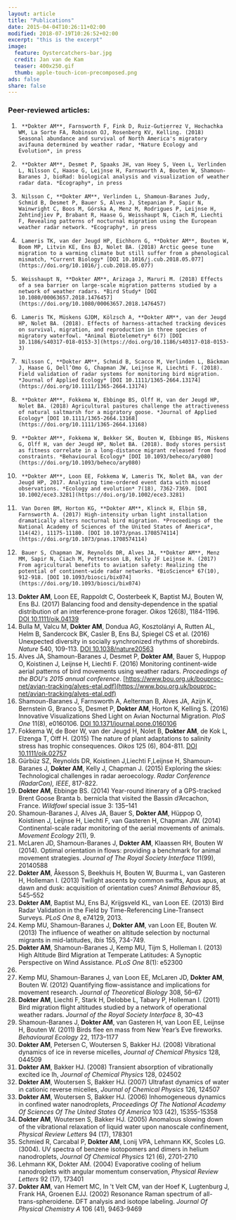 ```yaml
---
layout: article 
title: "Publications" 
date: 2015-04-04T10:26:11+02:00 
modified: 2018-07-19T10:26:52+02:00 
excerpt: "this is the excerpt" 
image: 
  feature: Oystercatchers-bar.jpg
  credit: Jan van de Kam
  teaser: 400x250.gif 
  thumb: apple-touch-icon-precomposed.png 
ads: false 
share: false
---
```


### Peer-reviewed articles:

1.      **Dokter AM**, Farnsworth F, Fink D, Ruiz-Gutierrez V, Hochachka WM, La Sorte FA, Robinson OJ, Rosenberg KV, Kelling. (2018) Seasonal abundance and survival of North America's migratory avifauna determined by weather radar, *Nature Ecology and Evolution*, in press
1.      **Dokter AM**, Desmet P, Spaaks JH, van Hoey S, Veen L, Verlinden L, Nilsson C, Haase G, Leijnse H, Farnsworth A, Bouten W, Shamoun-Baranes J, bioRad: biological analysis and visualization of weather radar data. *Ecography*, in press
1.      Nilsson C, **Dokter AM**, Verlinden L, Shamoun-Baranes Judy, Schmid B, Desmet P, Bauer S, Alves J, Stepanian P, Sapir N, Wainwright C, Boos M, Górska A, Menz M, Rodrigues P, Leijnse H, Zehtindjiev P, Brabant R, Haase G, Weisshaupt N, Ciach M, Liechti F, Revealing patterns of nocturnal migration using the European weather radar network. *Ecography*, in press
1.      Lameris TK, van der Jeugd HP, Eichhorn G, **Dokter AM**, Bouten W, Boom MP, Litvin KE, Ens BJ, Nolet BA. (2018) Arctic geese tune migration to a warming climate but still suffer from a phenological mismatch, *Current Biology* [DOI 10.1016/j.cub.2018.05.077](https://doi.org/10.1016/j.cub.2018.05.077)
1.      Weisshaupt N, **Dokter AM**, Arizaga J, Maruri M. (2018) Effects of a sea barrier on large-scale migration patterns studied by a network of weather radars. *Bird Study* [DOI 10.1080/00063657.2018.1476457](https://doi.org/10.1080/00063657.2018.1476457)
1.      Lameris TK, Müskens GJDM, Kölzsch A, **Dokter AM**, van der Jeugd HP, Nolet BA. (2018). Effects of harness-attached tracking devices on survival, migration, and reproduction in three species of migratory waterfowl. *Animal Biotelemetry* 6(7) [DOI 10.1186/s40317-018-0153-3](https://doi.org/10.1186/s40317-018-0153-3)
1.      Nilsson C, **Dokter AM**, Schmid B, Scacco M, Verlinden L, Bäckman J, Haase G, Dell’Omo G, Chapman JW, Leijnse H, Liechti F. (2018). Field validation of radar systems for monitoring bird migration. *Journal of Applied Ecology* [DOI 10.1111/1365-2664.13174](https://doi.org/10.1111/1365-2664.13174)
1.      **Dokter AM**, Fokkema W, Ebbinge BS, Olff H, van der Jeugd HP, Nolet BA. (2018) Agricultural pastures challenge the attractiveness of natural saltmarsh for a migratory goose. *Journal of Applied Ecology* [DOI 10.1111/1365-2664.13168](https://doi.org/10.1111/1365-2664.13168)
1.      **Dokter AM**, Fokkema W, Bekker SK, Bouten W, Ebbinge BS, Müskens G, Olff H, van der Jeugd HP, Nolet BA. (2018). Body stores persist as fitness correlate in a long-distance migrant released from food constraints. *Behavioural Ecology* [DOI 10.1093/beheco/ary080](https://doi.org/10.1093/beheco/ary080)
1.      **Dokter AM**, Loon EE, Fokkema W, Lameris TK, Nolet BA, van der Jeugd HP, 2017. Analyzing time-ordered event data with missed observations. *Ecology and evolution* 7(18), 7362-7369. [DOI 10.1002/ece3.3281](https://doi.org/10.1002/ece3.3281)
1.      Van Doren BM, Horton KG, **Dokter AM**, Klinck H, Elbin SB, Farnsworth A. (2017) High-intensity urban light installation dramatically alters nocturnal bird migration. *Proceedings of the National Academy of Sciences of the United States of America*, 114(42), 11175-11180. [DOI 10.1073/pnas.1708574114](https://doi.org/10.1073/pnas.1708574114)
1.      Bauer S, Chapman JW, Reynolds DR, Alves JA, **Dokter AM**, Menz MM, Sapir N, Ciach M, Pettersson LB, Kelly JF Leijnse H. (2017) From agricultural benefits to aviation safety: Realizing the potential of continent-wide radar networks. *BioScience* 67(10), 912-918. [DOI 10.1093/biosci/bix074](https://doi.org/10.1093/biosci/bix074)
1.	**Dokter AM**, Loon EE, Rappoldt C, Oosterbeek K, Baptist MJ, Bouten W, Ens BJ. (2017) Balancing food and density‐dependence in the spatial distribution of an interference‐prone forager. *Oikos* 126(8), 1184-1196. [DOI 10.1111/oik.04139](http://dx.doi.org/10.1111/oik.04139)
1.	Bulla M, Valcu M, **Dokter AM**, Dondua AG, Kosztolányi A, Rutten AL, Helm B, Sandercock BK, Casler B, Ens BJ, Spiegel CS et al. (2016) Unexpected diversity in socially synchronized rhythms of shorebirds. *Nature* 540, 109-113. [DOI 10.1038/nature20563](http://dx.doi.org/10.1038/nature20563)
1.	Alves JA, Shamoun-Baranes J, Desmet P, **Dokter AM**, Bauer S, Huppop O, Koistinen J, Leijnse H, Liechti F. (2016) Monitoring continent-wide aerial patterns of bird movements using weather radars. *Proceedings of the BOU's 2015 annual conference*. [https://www.bou.org.uk/bouproc-net/avian-tracking/alves-etal.pdf](https://www.bou.org.uk/bouproc-net/avian-tracking/alves-etal.pdf)
1.	Shamoun-Baranes J, Farnsworth A, Aelterman B, Alves JA, Azijn K, Bernstein G, Branco S, Desmet P, **Dokter AM**, Horton K, Kelling S. (2016) Innovative Visualizations Shed Light on Avian Nocturnal Migration. *PloS One* 11(8), e0160106. [DOI 10.1371/journal.pone.0160106](http://dx.doi.org/10.1371/journal.pone.0160106)
1.	Fokkema W, de Boer W, van der Jeugd H, Nolet B, **Dokter AM**, de Kok L, Elzenga T, Olff H. (2015) The nature of plant adaptations to salinity stress has trophic consequences. *Oikos* 125 (6), 804-811. [DOI 10.1111/oik.02757](http://dx.doi.org/10.1111/oik.02757)
1.	Gürbüz SZ, Reynolds DR, Koistinen J,Liechti F,Leijnse H, Shamoun-Baranes J, **Dokter AM**, Kelly J, Chapman J. (2015) Exploring the skies: Technological challenges in radar aeroecology. *Radar Conference (RadarCon), IEEE*, 817-822.
1.	**Dokter AM**, Ebbinge BS. (2014) Year-round itinerary of a GPS-tracked Brent Goose Branta b. bernicla that visited the Bassin d’Arcachon, France. *Wildfowl* special issue 3: 135–141
1.	Shamoun-Baranes J, Alves JA, Bauer S, **Dokter AM**, Hüppop O, Koistinen J, Leijnse H, Liechti F, van Gasteren H, Chapman JW. (2014) Continental-scale radar monitoring of the aerial movements of animals. *Movement Ecology* 2(1), 9.
7.	McLaren JD, Shamoun-Baranes J, **Dokter AM**, Klaassen RH, Bouten W (2014). Optimal orientation in flows: providing a benchmark for animal movement strategies. *Journal of The Royal Society Interface* 11(99), 20140588
1.	**Dokter AM**, Åkesson S, Beekhuis H, Bouten W, Buurma L, van Gasteren H, Holleman I. (2013) Twilight ascents by common swifts, Apus apus, at dawn and dusk: acquisition of orientation cues? *Animal Behaviour* 85, 545–552
1.	**Dokter AM**, Baptist MJ, Ens BJ, Krijgsveld KL, van Loon EE. (2013) Bird Radar Validation in the Field by Time-Referencing Line-Transect Surveys. *PLoS One* 8, e74129, 2013.
1.	Kemp MU, Shamoun-Baranes J, **Dokter AM**, van Loon EE, Bouten W. (2013) The influence of weather on altitude selection by nocturnal migrants in mid-latitudes, *Ibis* 155, 734-749.
1.	**Dokter AM**, Shamoun-Baranes J, Kemp MU, Tijm S, Holleman I. (2013) High Altitude Bird Migration at Temperate Latitudes: A Synoptic Perspective on Wind Assistance. *PLoS One* 8(1): e52300
2012.
1.	Kemp MU, Shamoun-Baranes J, van Loon EE, McLaren JD, **Dokter AM**, Bouten W. (2012) Quantifying flow-assistance and implications for movement research. *Journal of Theoretical Biology* 308, 56–67
1.	**Dokter AM**, Liechti F, Stark H, Delobbe L, Tabary P, Holleman I. (2011) Bird migration flight altitudes studied by a network of operational weather radars. *Journal of the Royal Society Interface* 8, 30–43
1.	Shamoun-Baranes J, **Dokter AM**, van Gasteren H, van Loon EE, Leijnse H, Bouten W. (2011) Birds flee en mass from New Year’s Eve fireworks. *Behavioural Ecology* 22, 1173–1177 
1.	**Dokter AM**, Petersen C, Woutersen S, Bakker HJ. (2008) Vibrational dynamics of ice in reverse micelles, *Journal of Chemical Physics* 128, 044509
1.	**Dokter AM**, Bakker HJ. (2008) Transient absorption of vibrationally excited ice Ih, *Journal of Chemical Physics* 128, 024502
1.	**Dokter AM**, Woutersen S, Bakker HJ. (2007) Ultrafast dynamics of water in cationic reverse micelles, *Journal of Chemical Physics* 126, 124507
1.	**Dokter AM**, Woutersen S, Bakker HJ. (2006) Inhomogeneous dynamics in confined water nanodroplets, *Proceedings Of The National Academy Of Sciences Of The United States Of America* 103 (42), 15355-15358
1.	**Dokter AM**, Woutersen S, Bakker HJ. (2005) Anomalous slowing down of the vibrational relaxation of liquid water upon nanoscale confinement, *Physical Review Letters* 94 (17), 178301
1.	Schmied R, Carcabal P, **Dokter AM**, Lonij VPA, Lehmann KK, Scoles LG. (3004). UV spectra of benzene isotopomers and dimers in helium nanodroplets, *Journal Of Chemical Physics* 121 (6), 2701-2710
1.	Lehmann KK, Dokter AM. (2004) Evaporative cooling of helium nanodroplets with angular momentum conservation, *Physical Review Letters* 92 (17), 173401
1.	**Dokter AM**, van Hemert MC, In 't Velt CM, van der Hoef K, Lugtenburg J, Frank HA, Groenen EJJ. (2002) Resonance Raman spectrum of all-trans-spheroidene. DFT analysis and isotope labeling. *Journal Of Physical Chemistry A* 106 (41), 9463-9469

